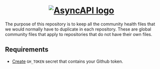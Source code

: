 <h1 align="center">
  <br>
  <a href="https://www.asyncapi.com"><img src="./assets/github-repobanner-ghcommunityhealth.png" alt="AsyncAPI logo"></a>
</h1>

The purpose of this repository is to keep all the community health files that we would normally have to duplicate in each repository. These are global community files that apply to repositories that do not have their own files.

## Requirements

- [Create](https://docs.github.com/en/actions/security-guides/encrypted-secrets#creating-encrypted-secrets-for-a-repository) `GH_TOKEN` secret that contains your Github token.